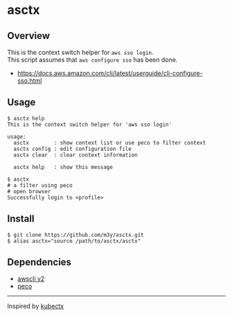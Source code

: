 # asctx

## Overview
This is the context switch helper for `aws sso login`.  
This script assumes that `aws configure sso` has been done.
- https://docs.aws.amazon.com/cli/latest/userguide/cli-configure-sso.html

## Usage
```
$ asctx help
This is the context switch helper for 'aws sso login'

usage:
  asctx        : show context list or use peco to filter context
  asctx config : edit configuration file
  asctx clear  : clear context information

  asctx help   : show this message

$ asctx
# a filter using peco
# open browser
Successfully login to <profile>
```

## Install
```
$ git clone https://github.com/m3y/asctx.git
$ alias asctx="source /path/to/asctx/asctx"
```

## Dependencies
- [awscli v2](https://docs.aws.amazon.com/ja_jp/cli/latest/userguide/install-cliv2-mac.html)
- [peco](https://github.com/peco/peco)


----
Inspired by [kubectx](https://github.com/ahmetb/kubectx)
